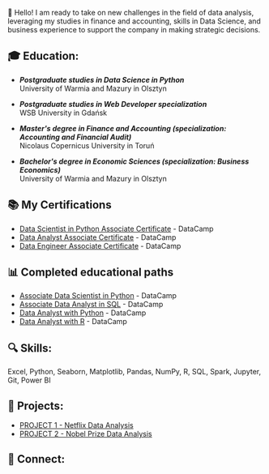 👋 Hello! I am ready to take on new challenges in the field of data analysis, leveraging my studies in finance and accounting, skills in Data Science, and business experience to support the company in making strategic decisions.

## 🎓 Education:
* ***Postgraduate studies in Data Science in Python*** <br>
University of Warmia and Mazury in Olsztyn

* ***Postgraduate studies in Web Developer specialization*** <br>
WSB University in Gdańsk

* ***Master's degree in Finance and Accounting (specialization: Accounting and Financial Audit)*** <br>
Nicolaus Copernicus University in Toruń

* ***Bachelor's degree in Economic Sciences (specialization: Business Economics)*** <br>
University of Warmia and Mazury in Olsztyn

## 📚 My Certifications  
* [Data Scientist in Python Associate Certificate](https://github.com/sendecka/My-Certifications/blob/main/certifications/DSA0010694514510.png) - DataCamp
* [Data Analyst Associate Certificate](https://github.com/sendecka/My-Certifications/blob/main/certifications/DAA0018200186982.png) - DataCamp
* [Data Engineer Associate Certificate](https://github.com/sendecka/My-Certifications/blob/main/certifications/DEA0019330320173.png) - DataCamp

## 📊 Completed educational paths
* [Associate Data Scientist in Python](https://github.com/sendecka/My-Certifications/blob/main/certifications/certificate%20(1).png) - DataCamp
* [Associate Data Analyst in SQL](https://github.com/sendecka/My-Certifications/blob/main/certifications/certificateSQL.png) - DataCamp
* [Data Analyst with Python](https://github.com/sendecka/My-Certifications/blob/main/certifications/certificateDAWP.png) - DataCamp
* [Data Analyst with R](https://github.com/sendecka/My-Certifications/blob/main/certifications/certificateDSWR.png) - DataCamp

## 🔍 Skills:
Excel, Python, Seaborn, Matplotlib, Pandas, NumPy, R, SQL, Spark, Jupyter, Git, Power BI

## 💼 Projects:
* [PROJECT 1 - Netflix Data Analysis](https://github.com/sendecka/MY_PROJECT-/blob/main/01%20PROJECT%20-%20NETFLIX/netflix.ipynb)
* [PROJECT 2 - Nobel Prize Data Analysis](https://github.com/sendecka/MY_PROJECT-/blob/main/02%20PROJECT%20-%20NOBEL/nobel.ipynb)

## 🔗 Connect:
